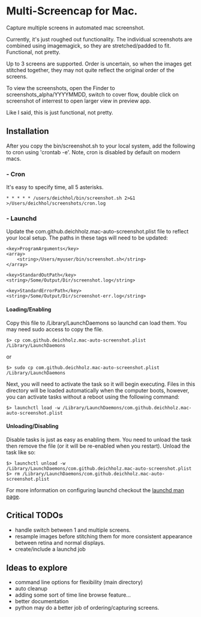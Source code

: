 # Multi-Screencap for Mac. #

Capture multiple screens in automated mac screenshot. 

Currently, it's just roughed out functionality. The individual screenshots are combined using imagemagick, so they are stretched/padded to fit. Functional, not pretty.

Up to 3 screens are supported. Order is uncertain, so when the images get stitched together, they may not quite reflect the original order of the screens.

To view the screenshots, open the Finder to screenshots_alpha/YYYYMMDD, switch to cover flow, double click on screenshot of interrest to open larger view in preview app.

Like I said, this is just functional, not pretty.

## Installation ##
After you copy the bin/screenshot.sh to your local system, add the following to cron using 'crontab -e'. Note, cron is disabled by default on modern macs.
### - Cron ###
It's easy to specify time, all 5 asterisks.
```
* * * * * /users/deichhol/bin/screenshot.sh 2>&1 >/Users/deichhol/screenshots/cron.log
```

### - Launchd ###
Update the com.github.deichholz.mac-auto-screenshot.plist file to reflect your local setup. The paths in these <string> tags will need to be updated:
```
<key>ProgramArguments</key>
<array>
    <string>/Users/myuser/bin/screenshot.sh</string>
</array>

<key>StandardOutPath</key>
<string>/Some/Output/Dir/screenshot.log</string>

<key>StandardErrorPath</key>
<string>/Some/Output/Dir/screenshot-err.log</string>
```

#### Loading/Enabling ####
Copy this file to /Library/LaunchDaemons so launchd can load them. You may need sudo access to copy the file.
```
$> cp com.github.deichholz.mac-auto-screenshot.plist /Library/LaunchDaemons
```

or
```
$> sudo cp com.github.deichholz.mac-auto-screenshot.plist /Library/LaunchDaemons
```

Next, you will need to activate the task so it will begin executing. Files in this directory will be loaded automatically when the computer boots, however, you can activate tasks without a reboot using the following command:
```
$> launchctl load -w /Library/LaunchDaemons/com.github.deichholz.mac-auto-screenshot.plist
```

#### Unloading/Disabling ####
Disable tasks is just as easy as enabling them. You need to unload the task then remove the file (or it will be re-enabled when you restart). Unload the task like so:
```
$> launchctl unload -w /Library/LaunchDaemons/com.github.deichholz.mac-auto-screenshot.plist
$> rm /Library/LaunchDaemons/com.github.deichholz.mac-auto-screenshot.plist
```

For more information on configuring launchd checkout the [launchd man page](https://developer.apple.com/legacy/library/documentation/Darwin/Reference/ManPages/man5/launchd.plist.5.html).

## Critical TODOs ##
* handle switch between 1 and multiple screens.
* resample images before stitching them for more consistent appearance between retina and normal displays.
* create/include a launchd job

## Ideas to explore ##
* command line options for flexibility (main directory)
* auto cleanup
* adding some sort of time line browse feature...
* better documentation
* python may do a better job of ordering/capturing screens.

